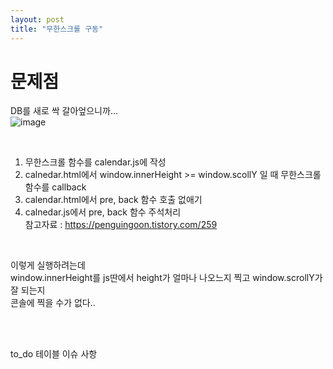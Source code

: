 ```yaml
---
layout: post
title: "무한스크롤 구동"
---
```


# 문제점
DB를 새로 싹 갈아엎으니까...  
![image](https://user-images.githubusercontent.com/86642180/177833265-0ad3e23f-08c1-4f6a-abec-eca6a38b3c37.png)  

<br>

1. 무한스크롤 함수를 calendar.js에 작성  
2. calnedar.html에서 window.innerHeight >= window.scollY 일 때 무한스크롤 함수를 callback  
3. calendar.html에서 pre, back 함수 호출 없애기  
4. calnedar.js에서 pre, back 함수 주석처리  
참고자료 : https://penguingoon.tistory.com/259  

<br>

이렇게 실행하려는데  
window.innerHeight를 js딴에서 height가 얼마나 나오느지 찍고 window.scrollY가 잘 되는지  
콘솔에 찍을 수가 없다..  

<br> <br>

to_do 테이블 이슈 사항  
